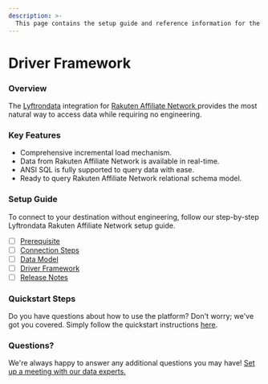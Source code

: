 ```yaml
---
description: >-
  This page contains the setup guide and reference information for the Rakuten Affiliate Network source connector.
---
```


# Driver Framework

### Overview

The [Lyftrondata](https://www.lyftrondata.com/) integration for [Rakuten Affiliate Network](https://www.lyftrondata.com/integration/rakuten-affiliate-network/)[ ](https://www.lyftrondata.com/integration/rakuten-affiliate-network/)provides the most natural way to access data while requiring no engineering.

### Key Features

* Comprehensive incremental load mechanism.
* Data from Rakuten Affiliate Network is available in real-time.&#x20;
* ANSI SQL is fully supported to query data with ease.
* Ready to query Rakuten Affiliate Network relational schema model.

### Setup Guide

To connect to your destination without engineering, follow our step-by-step Lyftrondata Rakuten Affiliate Network setup guide.

* [ ] [Prerequisite](../../marketing-analytics/rakuten-affiliate-network/prerequisite.md)
* [ ] [Connection Steps](../../marketing-analytics/rakuten-affiliate-network/connection-steps.md)
* [ ] [Data Model](../../marketing-analytics/rakuten-affiliate-network/data-model/)
* [ ] [Driver Framework](../../marketing-analytics/rakuten-affiliate-network/driver-framework/)
* [ ] [Release Notes](../../marketing-analytics/rakuten-affiliate-network/release-notes.md)

### Quickstart Steps

Do you have questions about how to use the platform? Don't worry; we've got you covered. Simply follow the quickstart instructions [here](../../../quickstart-steps.md).

### Questions? <a href="#questions" id="questions"></a>

We're always happy to answer any additional questions you may have! [Set up a meeting with our data experts.](https://www.lyftrondata.com/book-a-meeting/)



